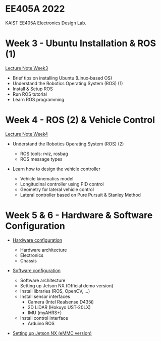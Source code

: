 # EE405A 2022
KAIST EE405A Electronics Design Lab.

# Week 3 - Ubuntu Installation & ROS (1)
[Lecture Note Week3](https://www.dropbox.com/s/e9p2nmgp4t0f6lj/%5BEE405%5D%20Robotics%20Operating%20System%20%28ROS%29_1.pdf?dl=0)
- Brief tips on installing Ubuntu (Linux-based OS)
- Understand the Robotics Operating System (ROS) (1)
- Install & Setup ROS
- Run ROS tutorial
- Learn ROS programming


# Week 4 - ROS (2) & Vehicle Control
[Lecture Note Week4](https://www.dropbox.com/s/05o76sm8lu2nwb5/%5BEE405A%5D%20Vehicle_Control.pdf?dl=0)
- Understand the Robotics Operating System (ROS) (2)
    - ROS tools: rviz, rosbag
    - ROS message types

- Learn how to design the vehicle controller
    - Vehicle kinematics model
    - Longitudinal controller using PID control
    - Geometry for lateral vehicle control
    - Lateral controller based on Pure Pursuit & Stanley Method

# Week 5 & 6 - Hardware & Software Configuration
- [Hardware configuration](https://www.dropbox.com/s/sju9q2fn8crvdl6/%5BEE405A%202022%5D%20Hardware_Configuration_for_RC_Car_Platform.pdf?dl=0)
    - Hardware architecture
    - Electronics
    - Chassis

- [Software configuration](https://www.dropbox.com/s/qeh6crj0ytsh6wf/%5BEE405A%202022%5D%20Software_Configuration_for_RC_Car_Platform.pdf?dl=0)
    - Software architecture
    - Setting up Jetson NX (Official demo version)
    - Install libraries (ROS, OpenCV, ...)
    - Install sensor interfaces
        - Camera (Intel Realsense D435i)
        - 2D LiDAR (Hokuyo UST-20LX)
        - IMU (myAHRS+)
    - Install control interface
        - Arduino ROS

- [Setting up Jetson NX (eMMC version)](https://www.dropbox.com/s/fsir0et88jfrp4h/%5BEE405A%5D%20Jetson_NX_new_install_tutorial.pdf?dl=0)